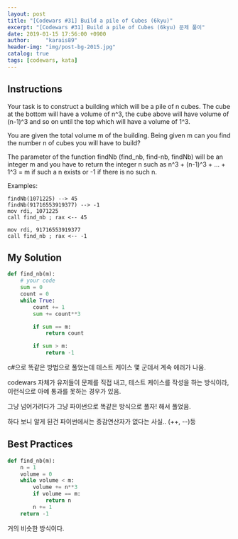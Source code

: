 ```yaml
---
layout: post
title: "[Codewars #31] Build a pile of Cubes (6kyu)"
excerpt: "[Codewars #31] Build a pile of Cubes (6kyu) 문제 풀이"
date: 2019-01-15 17:56:00 +0900
author:     "karais89"
header-img: "img/post-bg-2015.jpg"
catalog: true
tags: [codewars, kata]
---
```


## Instructions

Your task is to construct a building which will be a pile of n cubes. The cube at the bottom will have a volume of n^3, the cube above will have volume of (n-1)^3 and so on until the top which will have a volume of 1^3.

You are given the total volume m of the building. Being given m can you find the number n of cubes you will have to build?

The parameter of the function findNb (find_nb, find-nb, findNb) will be an integer m and you have to return the integer n such as n^3 + (n-1)^3 + ... + 1^3 = m if such a n exists or -1 if there is no such n.


Examples:
```
findNb(1071225) --> 45
findNb(91716553919377) --> -1
mov rdi, 1071225
call find_nb ; rax <-- 45

mov rdi, 91716553919377
call find_nb ; rax <-- -1
```

## My Solution

```python
def find_nb(m):
    # your code
    sum = 0
    count = 0
    while True:
        count += 1
        sum += count**3

        if sum == m:
            return count

        if sum > m:
            return -1
```

c#으로 똑같은 방법으로 풀었는데 테스트 케이스 몇 군데서 계속 에러가 나옴.

codewars 자체가 유저들이 문제를 직접 내고, 테스트 케이스를 작성을 하는 방식이라, 이런식으로 아예 통과를 못하는 경우가 있음.

그냥 넘어가려다가 그냥 파이썬으로 똑같은 방식으로 풀자! 해서 풀었음.

하다 보니 알게 된건 파이썬에서는 증감연산자가 없다는 사실.. (++, --)등

## Best Practices

```python
def find_nb(m):
    n = 1
    volume = 0
    while volume < m:
        volume += n**3
        if volume == m:
            return n
        n += 1
    return -1
```

거의 비슷한 방식이다.